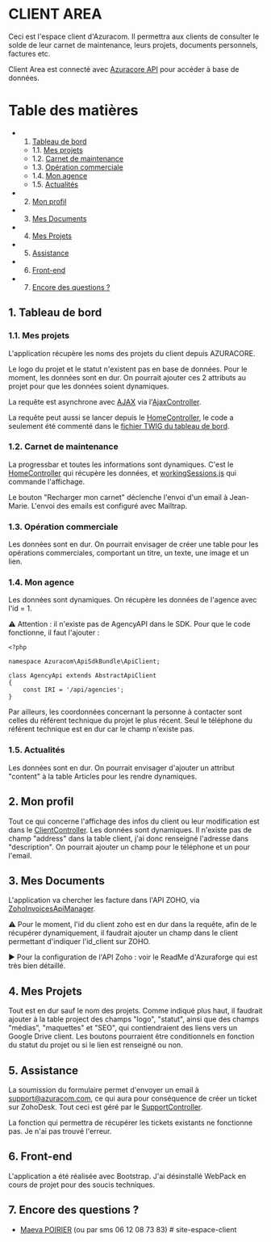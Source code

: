 

# **CLIENT AREA** 
Ceci est l'espace client d'Azuracom. Il permettra aux clients de consulter le solde de leur carnet de maintenance, leurs projets, documents personnels, factures etc. 

Client Area est connecté avec [Azuracore API](https://github.com/azuracom/azuracore) pour accéder à base de données.

# Table des matières
<!-- vscode-markdown-toc -->
* 1. [Tableau de bord](#Tableaudebord)
	* 1.1. [Mes projets](#Mesprojets)
	* 1.2. [Carnet de maintenance](#Carnetdemaintenance)
	* 1.3. [Opération commerciale](#Oprationcommerciale)
	* 1.4. [Mon agence](#Monagence)
	* 1.5. [Actualités](#Actualits)
* 2. [Mon profil](#Monprofil)
* 3. [Mes Documents](#MesDocuments)
* 4. [Mes Projets](#MesProjets)
* 5. [Assistance](#Assistance)
* 6. [Front-end](#Front-end)
* 7. [Encore des questions ?](#Encoredesquestions)



##  1. <a name='Tableaudebord'></a>Tableau de bord

###  1.1. <a name='Mesprojets'></a>Mes projets
L'application récupère les noms des projets du client depuis AZURACORE. 

Le logo du projet et le statut n'existent pas en base de données. Pour le moment, les données sont en dur. On pourrait ajouter ces 2 attributs au projet pour que les données soient dynamiques.

La requête est asynchrone avec [AJAX](public/scripts/home.js) via l'[AjaxController](src/controller/AjaxController.php).

La requête peut aussi se lancer depuis le [HomeController](src/controller/HomeController.php), le code a seulement été commenté dans le [fichier TWIG du tableau de bord](templates/home/index.html.twig). 


###  1.2. <a name='Carnetdemaintenance'></a>Carnet de maintenance
La progressbar et toutes les informations sont dynamiques. C'est le [HomeController](src/controller/HomeController.php) qui récupère les données, et [workingSessions.js](public/scripts/workingSessions.js) qui commande l'affichage.

Le bouton "Recharger mon carnet" déclenche l'envoi d'un email à Jean-Marie. L'envoi des emails est configuré avec Mailtrap.

###  1.3. <a name='Oprationcommerciale'></a>Opération commerciale
Les données sont en dur. On pourrait envisager de créer une table pour les opérations commerciales, comportant un titre, un texte, une image et un lien.

###  1.4. <a name='Monagence'></a>Mon agence
Les données sont dynamiques. On récupère les données de l'agence avec l'id = 1.

⚠️ Attention : il n'existe pas de AgencyAPI dans le SDK. Pour que le code fonctionne, il faut l'ajouter :

```twig
<?php

namespace Azuracom\ApiSdkBundle\ApiClient;

class AgencyApi extends AbstractApiClient
{
    const IRI = '/api/agencies';
}
```
Par ailleurs, les coordonnées concernant la personne à contacter sont celles du référent technique du projet le plus récent. Seul le téléphone du référent technique est en dur car le champ n'existe pas. 

###  1.5. <a name='Actualits'></a>Actualités
Les données sont en dur. On pourrait envisager d'ajouter un attribut "content" à la table Articles pour les rendre dynamiques.


##  2. <a name='Monprofil'></a>Mon profil
Tout ce qui concerne l'affichage des infos du client ou leur modification est dans le [ClientController](src/Controller/ClientController.php).
Les données sont dynamiques. Il n'existe pas de champ "address" dans la table client, j'ai donc renseigné l'adresse dans "description". On pourrait ajouter un champ pour le téléphone et un pour l'email.

##  3. <a name='MesDocuments'></a>Mes Documents
L'application va chercher les facture dans l'API ZOHO, via [ZohoInvoicesApiManager](src/Zoho/ZohoInvoicesApiManager.php). 

⚠️ Pour le moment, l'id du client zoho est en dur dans la requête, afin de le récupérer dynamiquement, il faudrait ajouter un champ dans le client permettant d'indiquer l'id_client sur ZOHO.

▶️ Pour la configuration de l'API Zoho : voir le ReadMe d'Azuraforge qui est très bien détaillé.

##  4. <a name='MesProjets'></a>Mes Projets
Tout est en dur sauf le nom des projets. Comme indiqué plus haut, il faudrait ajouter à la table project des champs "logo", "statut", ainsi que des champs "médias", "maquettes" et "SEO", qui contiendraient des liens vers un Google Drive client. Les boutons pourraient être conditionnels en fonction du statut du projet ou si le lien est renseigné ou non. 

##  5. <a name='Assistance'></a>Assistance
La soumission du formulaire permet d'envoyer un email à support@azuracom.com, ce qui aura pour conséquence de créer un ticket sur ZohoDesk. Tout ceci est géré par le [SupportController](src/Controller/SupportController.php).

La fonction qui permettra de récupérer les tickets existants ne fonctionne pas. Je n'ai pas trouvé l'erreur. 

##  6. <a name='Front-end'></a>Front-end
L'application a été réalisée avec Bootstrap. J'ai désinstallé WebPack en cours de projet pour des soucis techniques. 

##  7. <a name='Encoredesquestions'></a>Encore des questions ?

- [Maeva POIRIER](mailto:veyrac_maeva@hotmail.com) (ou par sms 06 12 08 73 83)
#   s i t e - e s p a c e - c l i e n t  
 